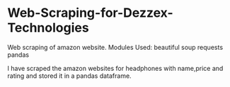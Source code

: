 # Web-Scraping-for-Dezzex-Technologies
Web scraping of amazon website.
Modules Used:
beautiful soup
requests
pandas

I have scraped the amazon websites for headphones with name,price and rating and stored it in a pandas dataframe. 
